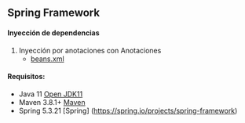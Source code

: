 ## Spring Framework

#### Inyección de dependencias

1. Inyección por anotaciones con Anotaciones
   - [beans.xml](src/main/resources/beans.xml)
  
#### Requisitos:
- Java 11 [Open JDK11](https://jdk.java.net/java-se-ri/11)
- Maven 3.8.1+ [Maven](https://maven.apache.org/download.cgi)
- Spring 5.3.21 [Spring] (https://spring.io/projects/spring-framework)